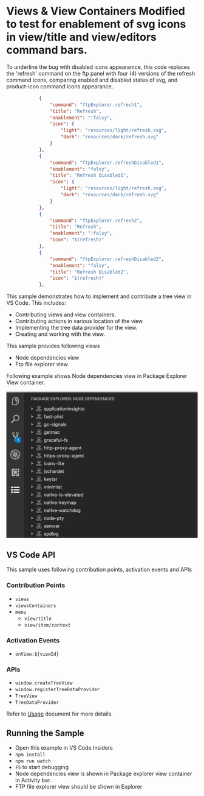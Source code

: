 # Views & View Containers Modified to test for enablement of svg icons in view/title and view/editors command bars.

To underline the bug with disabled icons appearamce, this code replaces the 'refresh' command on the ftp panel with four (4) versions of the refresh command icons, comparing enabled and disabled states of svg, and product-icon command icons appearance.

```JSON
			{
				"command": "ftpExplorer.refresh1",
				"title": "Refresh",
				"enablement": "!falsy",
				"icon": {
					"light": "resources/light/refresh.svg",
					"dark": "resources/dark/refresh.svg"
				}
			},
			{
				"command": "ftpExplorer.refreshDisabled1",
				"enablement": "falsy",
				"title": "Refresh Disabled1",
				"icon": {
					"light": "resources/light/refresh.svg",
					"dark": "resources/dark/refresh.svg"
				}
			},
			{
				"command": "ftpExplorer.refresh2",
				"title": "Refresh",
				"enablement": "!falsy",
				"icon": "$(refresh)"
			},
			{
				"command": "ftpExplorer.refreshDisabled2",
				"enablement": "falsy",
				"title": "Refresh Disabled2",
				"icon": "$(refresh)"
			},
```

This sample demonstrates how to implement and contribute a tree view in VS Code. This includes:

- Contributing views and view containers.
- Contributing actions in various location of the view.
- Implementing the tree data provider for the view.
- Creating and working with the view.

This sample provides following views

- Node dependencies view
- Ftp file explorer view

Following example shows Node dependencies view in Package Explorer View container.

![Package Explorer](./resources/package-explorer.png)

## VS Code API

This sample uses following contribution points, activation events and APIs

### Contribution Points

- `views`
- `viewsContainers`
- `menu`
  - `view/title`
  - `view/item/context`

### Activation Events

- `onView:${viewId}`

### APIs

- `window.createTreeView`
- `window.registerTreeDataProvider`
- `TreeView`
- `TreeDataProvider`

Refer to [Usage](./USAGE.md) document for more details.

## Running the Sample

- Open this example in VS Code Insiders
- `npm install`
- `npm run watch`
- `F5` to start debugging
- Node dependencies view is shown in Package explorer view container in Activity bar.
- FTP file explorer view should be shown in Explorer
